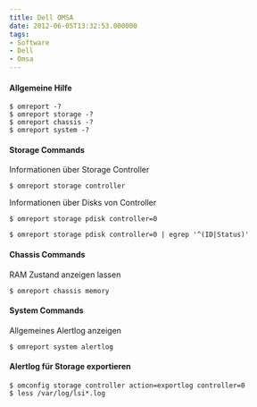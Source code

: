 ```yaml
---
title: Dell OMSA
date: 2012-06-05T13:32:53.000000
tags: 
- Software
- Dell
- Omsa
---
```



#### Allgemeine Hilfe

    $ omreport -?
    $ omreport storage -?
    $ omreport chassis -?
    $ omreport system -?

#### Storage Commands

Informationen über Storage Controller

    $ omreport storage controller

Informationen über Disks von Controller

    $ omreport storage pdisk controller=0

    $ omreport storage pdisk controller=0 | egrep '^(ID|Status)'

#### Chassis Commands

RAM Zustand anzeigen lassen

    $ omreport chassis memory

#### System Commands

Allgemeines Alertlog anzeigen

    $ omreport system alertlog

#### Alertlog für Storage exportieren

    $ omconfig storage controller action=exportlog controller=0
    $ less /var/log/lsi*.log
